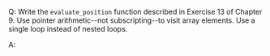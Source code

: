 Q: Write the `evaluate_position` function described in Exercise 13 of Chapter 9.
Use pointer arithmetic--not subscripting--to visit array elements. Use a single
loop instead of nested loops.

A:
